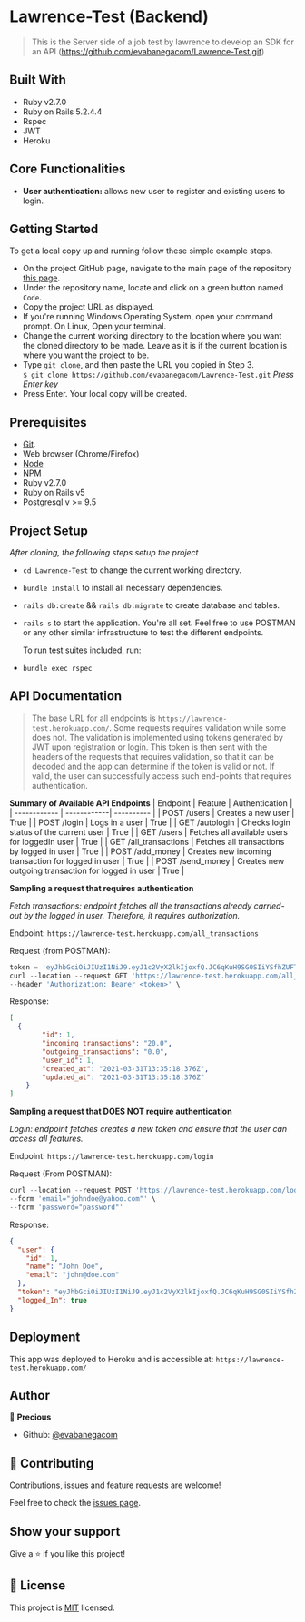 # Lawrence-Test (Backend)

> This is the Server side of a job test by lawrence to develop an SDK for an API (https://github.com/evabanegacom/Lawrence-Test.git)

## Built With

- Ruby v2.7.0
- Ruby on Rails 5.2.4.4
- Rspec
- JWT
- Heroku

## Core Functionalities

- **User authentication:** allows new user to register and existing users to login.

## Getting Started

To get a local copy up and running follow these simple example steps.

- On the project GitHub page, navigate to the main page of the repository [this page](https://github.com/evabanegacom/Lawrence-Test.git).
- Under the repository name, locate and click on a green button named `Code`.
- Copy the project URL as displayed.
- If you're running Windows Operating System, open your command prompt. On Linux, Open your terminal.
- Change the current working directory to the location where you want the cloned directory to be made. Leave as it is if the current location is where you want the project to be.
- Type `git clone`, and then paste the URL you copied in Step 3.<br>
  `$ git clone https://github.com/evabanegacom/Lawrence-Test.git` <em>Press Enter key</em><br>
- Press Enter. Your local copy will be created.

## Prerequisites

- [Git](https://gist.github.com/derhuerst/1b15ff4652a867391f03).
- Web browser (Chrome/Firefox)
- [Node](https://nodejs.org/en/)
- [NPM](https://www.npmjs.com/get-npm)
- Ruby v2.7.0
- Ruby on Rails v5
- Postgresql v >= 9.5

## Project Setup

_After cloning, the following steps setup the project_

- `cd Lawrence-Test` to change the current working directory.
- `bundle install` to install all necessary dependencies.
- `rails db:create` && `rails db:migrate` to create database and tables.
- `rails s` to start the application. You're all set.
  Feel free to use POSTMAN or any other similar infrastructure to test the different endpoints.

  To run test suites included, run:

- `bundle exec rspec`

## API Documentation

> The base URL for all endpoints is `https://lawrence-test.herokuapp.com/`. Some requests requires validation while some does not. The validation is implemented using tokens generated by JWT upon registration or login. This token is then sent with the headers of the requests that requires validation, so that it can be decoded and the app can determine if the token is valid or not. If valid, the user can successfully access such end-points that requires authentication.

**Summary of Available API Endpoints**
| Endpoint | Feature | Authentication |
| ------------ | ------------| ---------- |
| POST /users | Creates a new user | True |
| POST /login | Logs in a user | True |
| GET /autologin | Checks login status of the current user | True |
| GET /users | Fetches all available users for loggedIn user | True |
| GET /all_transactions | Fetches all transactions by logged in user | True |
| POST /add_money | Creates new incoming transaction for logged in user | True |
| POST /send_money | Creates new outgoing transaction for logged in user | True |

**Sampling a request that requires authentication**

_Fetch transactions: endpoint fetches all the transactions already carried-out by the logged in user. Therefore, it requires authorization._

Endpoint: `https://lawrence-test.herokuapp.com/all_transactions`

Request (from POSTMAN):

```js
token = 'eyJhbGciOiJIUzI1NiJ9.eyJ1c2VyX2lkIjoxfQ.JC6qKuH9SG0SIiYSfhZUFTtirxN9Q47buLk0DPFFFzE'
curl --location --request GET 'https://lawrence-test.herokuapp.com/all_transactions' \
--header 'Authorization: Bearer <token>' \
```

Response:

```json
[
  {
        "id": 1,
        "incoming_transactions": "20.0",
        "outgoing_transactions": "0.0",
        "user_id": 1,
        "created_at": "2021-03-31T13:35:18.376Z",
        "updated_at": "2021-03-31T13:35:18.376Z"
    }
]
```

**Sampling a request that DOES NOT require authentication**

_Login: endpoint fetches creates a new token and ensure that the user can access all features._

Endpoint: `https://lawrence-test.herokuapp.com/login`

Request (From POSTMAN):

```js
curl --location --request POST 'https://lawrence-test.herokuapp.com/login' \
--form 'email="johndoe@yahoo.com"' \
--form 'password="password"'
```

Response:

```json
{
  "user": {
    "id": 1,
    "name": "John Doe",
    "email": "john@doe.com"
  },
  "token": "eyJhbGciOiJIUzI1NiJ9.eyJ1c2VyX2lkIjoxfQ.JC6qKuH9SG0SIiYSfhZUFTtirxN9Q47buLk0DPFFFzE",
  "logged_In": true
}
```

## Deployment

This app was deployed to Heroku and is accessible at: `https://lawrence-test.herokuapp.com/`

## Author

👤 **Precious**

- Github: [@evabanegacom](https://github.com/evabanegacom)

## 🤝 Contributing

Contributions, issues and feature requests are welcome!

Feel free to check the [issues page](https://github.com/evabanegacom/Lawrence-Test/issues/).

## Show your support

Give a ⭐️ if you like this project!

## 📝 License

This project is [MIT](/LICENSE) licensed.